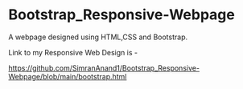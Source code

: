 # Bootstrap_Responsive-Webpage
A webpage designed using HTML,CSS and Bootstrap.

Link to my Responsive Web Design is -

https://github.com/SimranAnand1/Bootstrap_Responsive-Webpage/blob/main/bootstrap.html

